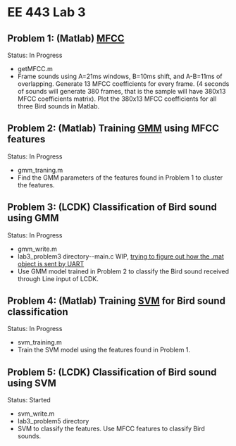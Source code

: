 # EE 443 Lab 3

## Problem 1: (Matlab) [MFCC](https://www.mathworks.com/matlabcentral/fileexchange/32849-htk-mfcc-matlab)
Status: In Progress
- getMFCC.m
- Frame sounds using A=21ms windows, B=10ms shift, and A-B=11ms of overlapping. Generate 13 MFCC coefficients for every frame. (4 seconds of sounds will generate 380 frames, that is the sample will have 380x13 MFCC coefficients matrix). Plot the 380x13 MFCC coefficients for all three Bird sounds in Matlab.

## Problem 2: (Matlab) Training [GMM](https://www.mathworks.com/help/stats/fitgmdist.html) using MFCC features
Status: In Progress
- gmm_traning.m
- Find the GMM parameters of the features found in Problem 1 to cluster the features.

## Problem 3: (LCDK) Classification of Bird sound using GMM
Status: In Progress
- gmm_write.m
- lab3_problem3 directory--main.c WIP, [trying to figure out how the .mat object is sent by UART](https://github.com/aidanjohnson/EE-443-Lab3/blob/master/EE443_2018_Lab3.pdf)
- Use GMM model trained in Problem 2 to classify the Bird sound received through Line input of LCDK.

## Problem 4: (Matlab) Training [SVM](https://www.mathworks.com/help/stats/fitcecoc.html) for Bird sound classification
Status: In Progress
- svm_training.m
- Train the SVM model using the features found in Problem 1.

## Problem 5: (LCDK) Classification of Bird sound using SVM
Status: Started
- svm_write.m
- lab3_problem5 directory
- SVM to classify the features. Use MFCC features to classify Bird sounds.
